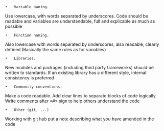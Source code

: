 	•	Variable naming.
Use lowercase, with words separated by underscores. Code should be readable and variables are understandable, full and explicable as much as possible

	•	Function naming.
Also lowercase with words separated by underscores, also readable, clearly defined (Basically the same rules as for variables)

	•	Libraries.
New modules and packages (including third party frameworks) should be written to standards. If an existing library has a different style, internal consistency is preferred

	•	Community conventions.
Make a code readable. Add clear lines to separate blocks of code logically. Write comments after «#» sign to help others understand the code

	•	Other (git, ...)
Working with git hub put a note describing what you have amended in the code 
